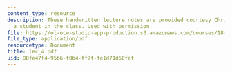 ```yaml
---
content_type: resource
description: These handwritten lecture notes are provided courtesy Christina Goddard,
  a student in the class. Used with permission.
file: https://ol-ocw-studio-app-production.s3.amazonaws.com/courses/18-996a-simplicity-theory-spring-2004/88fe47f495b6f0b4ff7ffe1d71d60faf_lec_4.pdf
file_type: application/pdf
resourcetype: Document
title: lec_4.pdf
uid: 88fe47f4-95b6-f0b4-ff7f-fe1d71d60faf
---
```

